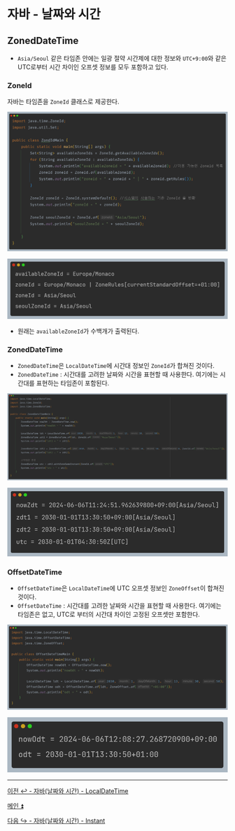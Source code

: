 # 자바 - 날짜와 시간

## ZonedDateTime

- `Asia/Seoul` 같은 타임존 안에는 일광 절약 시간제에 대한 정보와 `UTC+9:00`와 같은 UTC로부터 시간 차이인 오프셋 정보를 모두 포함하고 있다.

### ZoneId

자바는 타임존을 `ZoneId` 클래스로 제공한다.

![img_6.png](image/img_6.png)

![img_7.png](image/img_7.png)

- 원래는 `availableZoneId`가 수백개가 출력된다.

### ZonedDateTime

- `ZonedDateTime`은 `LocalDateTime`에 시간대 정보인 `ZoneId`가 합쳐진 것이다.
- `ZonedDateTime` : 시간대를 고려한 날짜와 시간을 표현할 때 사용한다. 여기에는 시간대를 표현하는 타임존이 포함된다.

![img_8.png](image/img_8.png)

![img_9.png](image/img_9.png)

### OffsetDateTime

- `OffsetDateTime`은 `LocalDateTime`에 UTC 오프셋 정보인 `ZoneOffset`이 합쳐진 것이다.
- `OffsetDateTime` : 시간대를 고려한 날짜와 시간을 표현할 때 사용한다. 여기에는 타임존은 없고, UTC로 부터의 시간대 차이인 고정된 오프셋만 포함한다.

![img_10.png](image/img_10.png)

![img_11.png](image/img_11.png)

---

[이전 ↩️ - 자바(날짜와 시간) - LocalDateTime]()

[메인 ⏫](https://github.com/genesis12345678/TIL/blob/main/Java/mid_1/Main.md)

[다음 ↪️ - 자바(날짜와 시간) - Instant]()